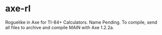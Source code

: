 # axe-rl
Roguelike in Axe for TI-84+ Calculators.
Name Pending.
To compile, send all files to archive and compile MAIN with Axe 1.2.2a.
